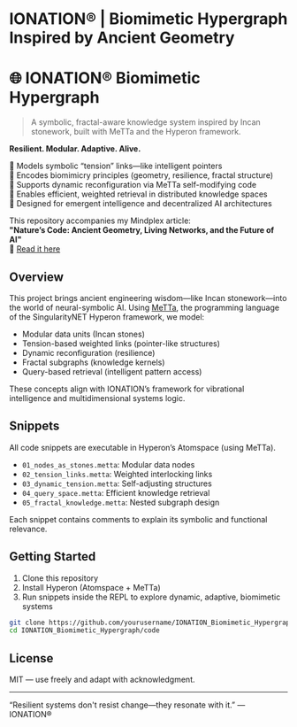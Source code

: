 # IONATION® | Biomimetic Hypergraph Inspired by Ancient Geometry

# 🌐 IONATION® Biomimetic Hypergraph

> A symbolic, fractal-aware knowledge system inspired by Incan stonework, built with MeTTa and the Hyperon framework.

**Resilient. Modular. Adaptive. Alive.**

🔸 Models symbolic “tension” links—like intelligent pointers  
🔸 Encodes biomimicry principles (geometry, resilience, fractal structure)  
🔸 Supports dynamic reconfiguration via MeTTa self-modifying code  
🔸 Enables efficient, weighted retrieval in distributed knowledge spaces  
🔸 Designed for emergent intelligence and decentralized AI architectures  

This repository accompanies my Mindplex article:  
**"Nature’s Code: Ancient Geometry, Living Networks, and the Future of AI"**  
🔗 [Read it here](https://magazine.mindplex.ai/post/natures-code-ancient-geometry-living-networks-and-the-future-of-ai)

## Overview

This project brings ancient engineering wisdom—like Incan stonework—into the world of neural-symbolic AI. Using [MeTTa](https://github.com/singnet/atomspace), the programming language of the SingularityNET Hyperon framework, we model:

- Modular data units (Incan stones)
- Tension-based weighted links (pointer-like structures)
- Dynamic reconfiguration (resilience)
- Fractal subgraphs (knowledge kernels)
- Query-based retrieval (intelligent pattern access)

These concepts align with IONATION’s framework for vibrational intelligence and multidimensional systems logic.

## Snippets

All code snippets are executable in Hyperon’s Atomspace (using MeTTa).

- `01_nodes_as_stones.metta`: Modular data nodes
- `02_tension_links.metta`: Weighted interlocking links
- `03_dynamic_tension.metta`: Self-adjusting structures
- `04_query_space.metta`: Efficient knowledge retrieval
- `05_fractal_knowledge.metta`: Nested subgraph design

Each snippet contains comments to explain its symbolic and functional relevance.

## Getting Started

1. Clone this repository
2. Install Hyperon (Atomspace + MeTTa)
3. Run snippets inside the REPL to explore dynamic, adaptive, biomimetic systems

```bash
git clone https://github.com/yourusername/IONATION_Biomimetic_Hypergraph.git
cd IONATION_Biomimetic_Hypergraph/code
```

## License

MIT — use freely and adapt with acknowledgment.

---
“Resilient systems don't resist change—they resonate with it.” — IONATION®
